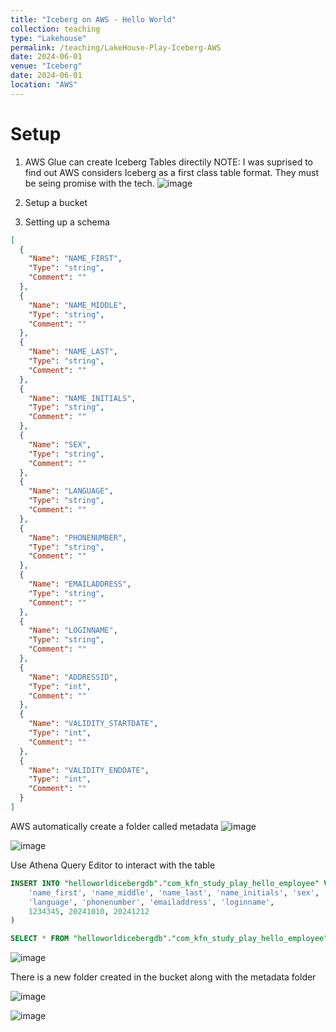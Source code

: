 ```yaml
---
title: "Iceberg on AWS - Hello World"
collection: teaching
type: "Lakehouse"
permalink: /teaching/LakeHouse-Play-Iceberg-AWS
date: 2024-06-01
venue: "Iceberg"
date: 2024-06-01
location: "AWS"
---
```


# Setup
1. AWS Glue can create Iceberg Tables directily
NOTE: I was suprised to find out AWS considers Iceberg as a first class table format. They must be seing promise with the tech. 
![image](https://github.com/user-attachments/assets/c89b44a7-d8bc-4b34-b78b-d2dae3a62c6e)

2. Setup a bucket
3.  Setting up a schema
```json
[
  {
    "Name": "NAME_FIRST",
    "Type": "string",
    "Comment": ""
  },
  {
    "Name": "NAME_MIDDLE",
    "Type": "string",
    "Comment": ""
  },
  {
    "Name": "NAME_LAST",
    "Type": "string",
    "Comment": ""
  },
  {
    "Name": "NAME_INITIALS",
    "Type": "string",
    "Comment": ""
  },
  {
    "Name": "SEX",
    "Type": "string",
    "Comment": ""
  },
  {
    "Name": "LANGUAGE",
    "Type": "string",
    "Comment": ""
  },
  {
    "Name": "PHONENUMBER",
    "Type": "string",
    "Comment": ""
  },
  {
    "Name": "EMAILADDRESS",
    "Type": "string",
    "Comment": ""
  },
  {
    "Name": "LOGINNAME",
    "Type": "string",
    "Comment": ""
  },
  {
    "Name": "ADDRESSID",
    "Type": "int",
    "Comment": ""
  },
  {
    "Name": "VALIDITY_STARTDATE",
    "Type": "int",
    "Comment": ""
  },
  {
    "Name": "VALIDITY_ENDDATE",
    "Type": "int",
    "Comment": ""
  }
]
```
AWS automatically create a folder called metadata
![image](https://github.com/user-attachments/assets/98b92f80-6e8f-488b-b732-f516e06a1629)

![image](https://github.com/user-attachments/assets/b14d6fd7-7b46-4d22-a8a6-bb9b465406eb)


Use Athena Query Editor to interact with the table
```sql
INSERT INTO "helloworldicebergdb"."com_kfn_study_play_hello_employee" VALUES (
    'name_first', 'name_middle', 'name_last', 'name_initials', 'sex',
    'language', 'phonenumber', 'emailaddress', 'loginname', 
    1234345, 20241010, 20241212 
)

SELECT * FROM "helloworldicebergdb"."com_kfn_study_play_hello_employee";
```
![image](https://github.com/user-attachments/assets/5b7de8a9-4490-4e94-aad7-0cde9aca20a4)

There is a new folder created in the bucket along with the metadata folder

![image](https://github.com/user-attachments/assets/7f3d0ca8-002b-4c5e-a46d-56be02cbdfbb)

![image](https://github.com/user-attachments/assets/44dff1dd-55ec-45a1-b13d-1b42b6016a8a)
